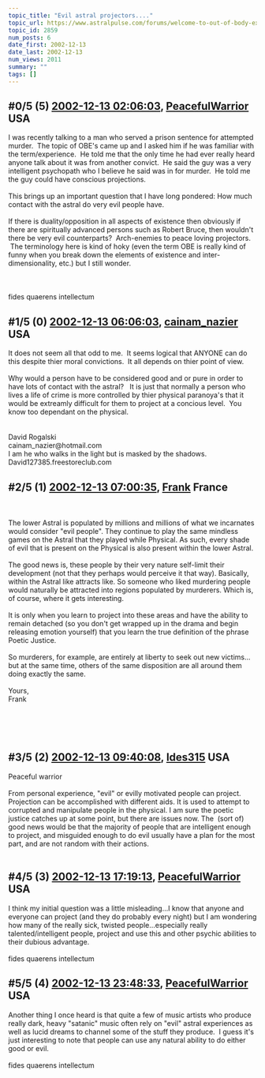 ```yaml
---
topic_title: "Evil astral projectors...."
topic_url: https://www.astralpulse.com/forums/welcome-to-out-of-body-experiences!/evil-astral-projectors
topic_id: 2859
num_posts: 6
date_first: 2002-12-13
date_last: 2002-12-13
num_views: 2011
summary: ""
tags: []
---
```


## \#0/5 (5) [2002-12-13 02:06:03](https://www.astralpulse.com/forums/index.php?msg=118589), [PeacefulWarrior](https://www.astralpulse.com/forums/profile/?u=230) USA ##
<section>
I was recently talking to a man who served a prison sentence for attempted murder.  The topic of OBE's came up and I asked him if he was familiar with the term/experience.  He told me that the only time he had ever really heard anyone talk about it was from another convict.  He said the guy was a very intelligent psychopath who I believe he said was in for murder.  He told me the guy could have conscious projections.
<br>
<br>
This brings up an important question that I have long pondered: How much contact with the astral do very evil people have.
<br>
<br>
If there is duality/opposition in all aspects of existence then obviously if there are spiritually advanced persons such as Robert Bruce, then wouldn't there be very evil counterparts?  Arch-enemies to peace loving projectors.  The terminology here is kind of hoky (even the term OBE is really kind of funny when you break down the elements of existence and inter-dimensionality, etc.) but I still wonder.
<br>
<br>
<br>
<br>
fides quaerens intellectum
</section>

## \#1/5 (0) [2002-12-13 06:06:03](https://www.astralpulse.com/forums/index.php?msg=18777), [cainam_nazier](https://www.astralpulse.com/forums/profile/?u=166) USA ##
<section>
It does not seem all that odd to me.  It seems logical that ANYONE can do this despite thier moral convictions.  It all depends on thier point of view.
<br>
<br>
Why would a person have to be considered good and or pure in order to have lots of contact with the astral?   It is just that normally a person who lives a life of crime is more controlled by thier physical paranoya's that it would be extreamly difficult for them to project at a concious level.  You know too dependant on the physical.
<br>
<br>
<br>
David Rogalski
<br>
cainam_nazier@hotmail.com
<br>
I am he who walks in the light but is masked by the shadows.
<br>
David127385.freestoreclub.com
</section>

## \#2/5 (1) [2002-12-13 07:00:35](https://www.astralpulse.com/forums/index.php?msg=18779), [Frank](https://www.astralpulse.com/forums/profile/?u=359) France ##
<section>
<br>
<br>
The lower Astral is populated by millions and millions of what we incarnates would consider "evil people". They continue to play the same mindless games on the Astral that they played while Physical. As such, every shade of evil that is present on the Physical is also present within the lower Astral.
<br>
<br>
The good news is, these people by their very nature self-limit their development (not that they perhaps would perceive it that way). Basically, within the Astral like attracts like. So someone who liked murdering people would naturally be attracted into regions populated by murderers. Which is, of course, where it gets interesting.
<br>
<br>
It is only when you learn to project into these areas and have the ability to remain detached (so you don't get wrapped up in the drama and begin releasing emotion yourself) that you learn the true definition of the phrase Poetic Justice.
<br>
<br>
So murderers, for example, are entirely at liberty to seek out new victims... but at the same time, others of the same disposition are all around them doing exactly the same.
<br>
<br>
Yours,
<br>
Frank
<br>
<br>
<br>
<br>
<br>
</section>

## \#3/5 (2) [2002-12-13 09:40:08](https://www.astralpulse.com/forums/index.php?msg=18788), [Ides315](https://www.astralpulse.com/forums/profile/?u=392) USA ##
<section>
Peaceful warrior
<br>
<br>
From personal experience, "evil" or evilly motivated people can project. Projection can be accomplished with different aids. It is used to attempt to corrupted and manipulate people in the physical. I am sure the poetic justice catches up at some point, but there are issues now. The  (sort of) good news would be that the majority of people that are intelligent enough to project, and misguided enough to do evil usually have a plan for the most part, and are not random with their actions.
<br>
<br>
</section>

## \#4/5 (3) [2002-12-13 17:19:13](https://www.astralpulse.com/forums/index.php?msg=18813), [PeacefulWarrior](https://www.astralpulse.com/forums/profile/?u=230) USA ##
<section>
I think my initial question was a little misleading...I know that anyone and everyone can project (and they do probably every night) but I am wondering how many of the really sick, twisted people...especially really talented/intelligent people, project and use this and other psychic abilities to their dubious advantage.
<br>
<br>
fides quaerens intellectum
</section>

## \#5/5 (4) [2002-12-13 23:48:33](https://www.astralpulse.com/forums/index.php?msg=18824), [PeacefulWarrior](https://www.astralpulse.com/forums/profile/?u=230) USA ##
<section>
Another thing I once heard is that quite a few of music artists who produce really dark, heavy "satanic" music often rely on "evil" astral experiences as well as lucid dreams to channel some of the stuff they produce.  I guess it's just interesting to note that people can use any natural ability to do either good or evil.
<br>
<br>
fides quaerens intellectum
</section>